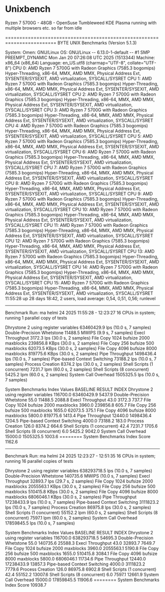 # Unixbench

Ryzen 7 5700G - 48GB - OpenSuse Tumbleweed
KDE Plasma running with multiple browsers etc. so far from idle


========================================================================
   BYTE UNIX Benchmarks (Version 5.1.3)

   System: Omen: GNU/Linux
   OS: GNU/Linux -- 6.13.0-1-default -- #1 SMP PREEMPT_DYNAMIC Mon Jan 20 07:26:08 UTC 2025 (1513344)
   Machine: x86_64 (x86_64)
   Language: en_US.utf8 (charmap="UTF-8", collate="UTF-8")
   CPU 0: AMD Ryzen 7 5700G with Radeon Graphics (7585.3 bogomips)
          Hyper-Threading, x86-64, MMX, AMD MMX, Physical Address Ext, SYSENTER/SYSEXIT, AMD virtualization, SYSCALL/SYSRET
   CPU 1: AMD Ryzen 7 5700G with Radeon Graphics (7585.3 bogomips)
          Hyper-Threading, x86-64, MMX, AMD MMX, Physical Address Ext, SYSENTER/SYSEXIT, AMD virtualization, SYSCALL/SYSRET
   CPU 2: AMD Ryzen 7 5700G with Radeon Graphics (7585.3 bogomips)
          Hyper-Threading, x86-64, MMX, AMD MMX, Physical Address Ext, SYSENTER/SYSEXIT, AMD virtualization, SYSCALL/SYSRET
   CPU 3: AMD Ryzen 7 5700G with Radeon Graphics (7585.3 bogomips)
          Hyper-Threading, x86-64, MMX, AMD MMX, Physical Address Ext, SYSENTER/SYSEXIT, AMD virtualization, SYSCALL/SYSRET
   CPU 4: AMD Ryzen 7 5700G with Radeon Graphics (7585.3 bogomips)
          Hyper-Threading, x86-64, MMX, AMD MMX, Physical Address Ext, SYSENTER/SYSEXIT, AMD virtualization, SYSCALL/SYSRET
   CPU 5: AMD Ryzen 7 5700G with Radeon Graphics (7585.3 bogomips)
          Hyper-Threading, x86-64, MMX, AMD MMX, Physical Address Ext, SYSENTER/SYSEXIT, AMD virtualization, SYSCALL/SYSRET
   CPU 6: AMD Ryzen 7 5700G with Radeon Graphics (7585.3 bogomips)
          Hyper-Threading, x86-64, MMX, AMD MMX, Physical Address Ext, SYSENTER/SYSEXIT, AMD virtualization, SYSCALL/SYSRET
   CPU 7: AMD Ryzen 7 5700G with Radeon Graphics (7585.3 bogomips)
          Hyper-Threading, x86-64, MMX, AMD MMX, Physical Address Ext, SYSENTER/SYSEXIT, AMD virtualization, SYSCALL/SYSRET
   CPU 8: AMD Ryzen 7 5700G with Radeon Graphics (7585.3 bogomips)
          Hyper-Threading, x86-64, MMX, AMD MMX, Physical Address Ext, SYSENTER/SYSEXIT, AMD virtualization, SYSCALL/SYSRET
   CPU 9: AMD Ryzen 7 5700G with Radeon Graphics (7585.3 bogomips)
          Hyper-Threading, x86-64, MMX, AMD MMX, Physical Address Ext, SYSENTER/SYSEXIT, AMD virtualization, SYSCALL/SYSRET
   CPU 10: AMD Ryzen 7 5700G with Radeon Graphics (7585.3 bogomips)
          Hyper-Threading, x86-64, MMX, AMD MMX, Physical Address Ext, SYSENTER/SYSEXIT, AMD virtualization, SYSCALL/SYSRET
   CPU 11: AMD Ryzen 7 5700G with Radeon Graphics (7585.3 bogomips)
          Hyper-Threading, x86-64, MMX, AMD MMX, Physical Address Ext, SYSENTER/SYSEXIT, AMD virtualization, SYSCALL/SYSRET
   CPU 12: AMD Ryzen 7 5700G with Radeon Graphics (7585.3 bogomips)
          Hyper-Threading, x86-64, MMX, AMD MMX, Physical Address Ext, SYSENTER/SYSEXIT, AMD virtualization, SYSCALL/SYSRET
   CPU 13: AMD Ryzen 7 5700G with Radeon Graphics (7585.3 bogomips)
          Hyper-Threading, x86-64, MMX, AMD MMX, Physical Address Ext, SYSENTER/SYSEXIT, AMD virtualization, SYSCALL/SYSRET
   CPU 14: AMD Ryzen 7 5700G with Radeon Graphics (7585.3 bogomips)
          Hyper-Threading, x86-64, MMX, AMD MMX, Physical Address Ext, SYSENTER/SYSEXIT, AMD virtualization, SYSCALL/SYSRET
   CPU 15: AMD Ryzen 7 5700G with Radeon Graphics (7585.3 bogomips)
          Hyper-Threading, x86-64, MMX, AMD MMX, Physical Address Ext, SYSENTER/SYSEXIT, AMD virtualization, SYSCALL/SYSRET
   11:55:28  up 28 days 18:42,  2 users,  load average: 0,54, 0,51, 0,56; runlevel 

------------------------------------------------------------------------
Benchmark Run: ma helmi 24 2025 11:55:28 - 12:23:27
16 CPUs in system; running 1 parallel copy of tests

Dhrystone 2 using register variables       63460429.9 lps   (10.0 s, 7 samples)
Double-Precision Whetstone                    11488.5 MWIPS (9.9 s, 7 samples)
Execl Throughput                               3172.3 lps   (30.0 s, 2 samples)
File Copy 1024 bufsize 2000 maxblocks        239856.8 KBps  (30.0 s, 2 samples)
File Copy 256 bufsize 500 maxblocks           62073.5 KBps  (30.0 s, 2 samples)
File Copy 4096 bufsize 8000 maxblocks        819775.6 KBps  (30.0 s, 2 samples)
Pipe Throughput                             1498436.4 lps   (10.0 s, 7 samples)
Pipe-based Context Switching                  73188.2 lps   (10.0 s, 7 samples)
Process Creation                               8374.2 lps   (30.0 s, 2 samples)
Shell Scripts (1 concurrent)                   7231.7 lpm   (60.0 s, 2 samples)
Shell Scripts (8 concurrent)                   5425.2 lpm   (60.0 s, 2 samples)
System Call Overhead                        1505325.5 lps   (10.0 s, 7 samples)

System Benchmarks Index Values               BASELINE       RESULT    INDEX
Dhrystone 2 using register variables         116700.0   63460429.9   5437.9
Double-Precision Whetstone                       55.0      11488.5   2088.8
Execl Throughput                                 43.0       3172.3    737.7
File Copy 1024 bufsize 2000 maxblocks          3960.0     239856.8    605.7
File Copy 256 bufsize 500 maxblocks            1655.0      62073.5    375.1
File Copy 4096 bufsize 8000 maxblocks          5800.0     819775.6   1413.4
Pipe Throughput                               12440.0    1498436.4   1204.5
Pipe-based Context Switching                   4000.0      73188.2    183.0
Process Creation                                126.0       8374.2    664.6
Shell Scripts (1 concurrent)                     42.4       7231.7   1705.6
Shell Scripts (8 concurrent)                      6.0       5425.2   9042.0
System Call Overhead                          15000.0    1505325.5   1003.6
                                                                   ========
System Benchmarks Index Score                                        1162.6

------------------------------------------------------------------------
Benchmark Run: ma helmi 24 2025 12:23:27 - 12:51:35
16 CPUs in system; running 16 parallel copies of tests

Dhrystone 2 using register variables      638293718.5 lps   (10.0 s, 7 samples)
Double-Precision Whetstone                   140735.6 MWIPS (10.0 s, 7 samples)
Execl Throughput                              32893.7 lps   (29.7 s, 2 samples)
File Copy 1024 bufsize 2000 maxblocks       2055563.1 KBps  (30.0 s, 2 samples)
File Copy 256 bufsize 500 maxblocks          510415.8 KBps  (30.0 s, 2 samples)
File Copy 4096 bufsize 8000 maxblocks       6806046.1 KBps  (30.0 s, 2 samples)
Pipe Throughput                            17238433.9 lps   (10.0 s, 7 samples)
Pipe-based Context Switching                3111823.2 lps   (10.0 s, 7 samples)
Process Creation                              86975.8 lps   (30.0 s, 2 samples)
Shell Scripts (1 concurrent)                  55152.2 lpm   (60.0 s, 2 samples)
Shell Scripts (8 concurrent)                   7597.1 lpm   (60.0 s, 2 samples)
System Call Overhead                       17859845.5 lps   (10.0 s, 7 samples)

System Benchmarks Index Values               BASELINE       RESULT    INDEX
Dhrystone 2 using register variables         116700.0  638293718.5  54695.3
Double-Precision Whetstone                       55.0     140735.6  25588.3
Execl Throughput                                 43.0      32893.7   7649.7
File Copy 1024 bufsize 2000 maxblocks          3960.0    2055563.1   5190.8
File Copy 256 bufsize 500 maxblocks            1655.0     510415.8   3084.1
File Copy 4096 bufsize 8000 maxblocks          5800.0    6806046.1  11734.6
Pipe Throughput                               12440.0   17238433.9  13857.3
Pipe-based Context Switching                   4000.0    3111823.2   7779.6
Process Creation                                126.0      86975.8   6902.8
Shell Scripts (1 concurrent)                     42.4      55152.2  13007.6
Shell Scripts (8 concurrent)                      6.0       7597.1  12661.9
System Call Overhead                          15000.0   17859845.5  11906.6
                                                                   ========
System Benchmarks Index Score                                       10938.7